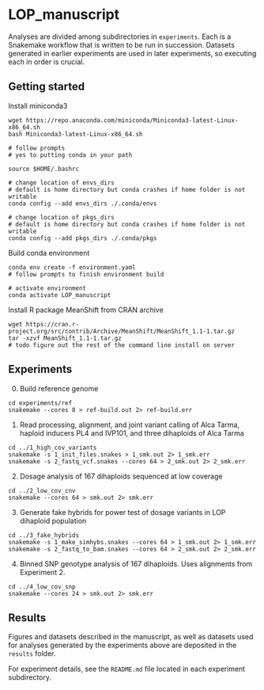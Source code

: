 # LOP_manuscript

Analyses are divided among subdirectories in ```experiments```.
Each is a Snakemake workflow that is written to be run in succession. Datasets generated
in earlier experiments are used in later experiments, so executing each in order is crucial.

## Getting started

Install miniconda3

```
wget https://repo.anaconda.com/miniconda/Miniconda3-latest-Linux-x86_64.sh
bash Miniconda3-latest-Linux-x86_64.sh

# follow prompts
# yes to putting conda in your path

source $HOME/.bashrc

# change location of envs_dirs
# default is home directory but conda crashes if home folder is not writable
conda config --add envs_dirs ./.conda/envs

# change location of pkgs_dirs
# default is home directory but conda crashes if home folder is not writable
conda config --add pkgs_dirs ./.conda/pkgs
```

Build conda environment

```
conda env create -f environment.yaml
# follow prompts to finish environment build

# activate environment
conda activate LOP_manuscript
```

Install R package MeanShift from CRAN archive

```
wget https://cran.r-project.org/src/contrib/Archive/MeanShift/MeanShift_1.1-1.tar.gz
tar -xzvf MeanShift_1.1-1.tar.gz
# todo figure out the rest of the command line install on server
```

## Experiments

0. Build reference genome

```
cd experiments/ref
snakemake --cores 8 > ref-build.out 2> ref-build.err
```

1. Read processing, alignment, and joint variant calling of Alca Tarma, haploid inducers
PL4 and IVP101, and three dihaploids of Alca Tarma

```
cd ../1_high_cov_variants
snakemake -s 1_init_files.snakes > 1_smk.out 2> 1_smk.err
snakemake -s 2_fastq_vcf.snakes --cores 64 > 2_smk.out 2> 2_smk.err
```
 
2. Dosage analysis of 167 dihaploids sequenced at low coverage

```
cd ../2_low_cov_cnv
snakemake --cores 64 > smk.out 2> smk.err
```
 
3. Generate fake hybrids for power test of dosage variants in LOP dihaploid population

```
cd ../3_fake_hybrids
snakemake -s 1_make_simhybs.snakes --cores 64 > 1_smk.out 2> 1_smk.err
snakemake -s 2_fastq_to_bam.snakes --cores 64 > 2_smk.out 2> 2_smk.err
```

4. Binned SNP genotype analysis of 167 dihaploids. Uses alignments from Experiment 2.

```
cd ../4_low_cov_snp
snakemake --cores 24 > smk.out 2> smk.err
```

## Results

Figures and datasets described in the manuscript, as well as datasets used for analyses
generated by the experiments above are deposited in the ```results``` folder.

For experiment details, see the ```README.md``` file located in each experiment subdirectory.